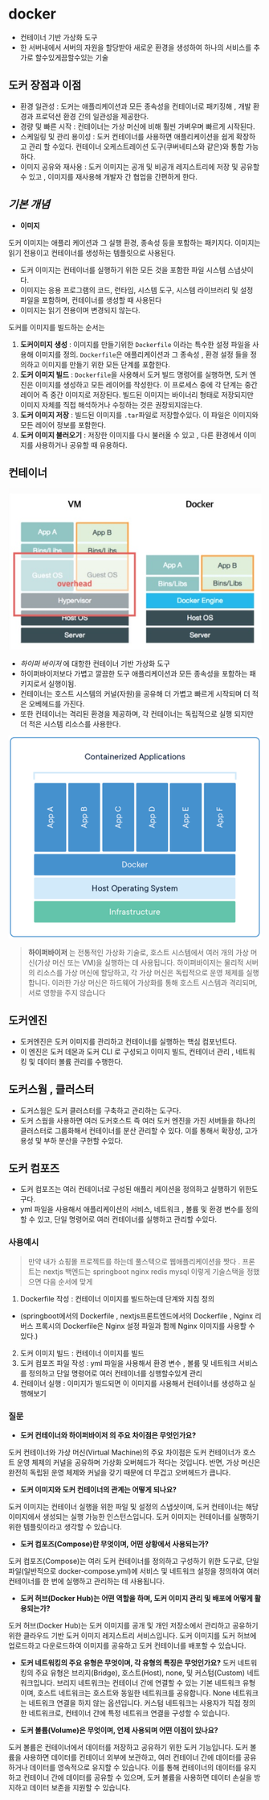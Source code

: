 # docker

- 컨테이너 기반 가상화 도구
- 한 서버내에서 서버의 자원을 할당받아 새로운 환경을 생성하여 하나의 서비스를 추가로 할수있게끔할수있는 기술

## 도커 장점과 이점

- 환경 일관성 : 도커는 애플리케이션과 모든 종속성을 컨테이너로 패키징해 , 개발 환경과 프로덕션 환경 간의 일관성을 제공한다.
- 경량 및 빠른 시작 : 컨테이너는 가상 머신에 비해 훨씬 가벼우며 빠르게 시작된다.
- 스케일링 및 관리 용이성 : 도커 컨테이너를 사용하면 애플리케이션을 쉽게 확장하고 관리 할 수있다. 컨테이너 오케스트레이션 도구(쿠버네티스와 같은)와 통합 가능하다.
- 이미지 공유와 재사용 : 도커 이미지는 공개 및 비공개 레지스트리에 저장 및 공유할 수 있고 , 이미지를 재사용해 개발자 간 협업을 간편하게 한다.

## _기본 개념_

- **이미지**

도커 이미지는 애플리 케이션과 그 실행 환경, 종속성 등을 포함하는 패키지다.
이미지는 읽기 전용이고 컨테이너를 생성하는 템플릿으로 사용된다.

- 도커 이미지는 컨테이너를 실행하기 위한 모든 것을 포함한 파일 시스템 스냅샷이다.
- 이미지는 응용 프로그램의 코드, 런타임, 시스템 도구, 시스템 라이브러리 및 설정 파일을 포함하며, 컨테이너를 생성할 때 사용된다
- 이미지는 읽기 전용이며 변경되지 않는다.

도커를 이미지를 빌드하는 순서는

1. **도커이미지 생성** : 이미지를 만들기위한 `Dockerfile` 이라는 특수한 설정 파일을 사용해 이미지를 정의. `Dockerfile`은 애플리케이션과 그 종속성 , 환경 설정 들을 정의하고 이미지를 만들기 위한 모든 단계를 포함한다.
2. **도커 이미지 빌드** : `Dockerfile`을 사용해서 도커 빌드 명령어를 실행하면, 도커 엔진은 이미지를 생성하고 모든 레이어를 작성한다. 이 프로세스 중에 각 단계는 중간 레이어 즉 중간 이미지로 저장된다. 빌드된 이미지는 바이너리 형태로 저장되지만 이미지 자체를 직접 해석하거나 수정하는 것은 권장되지않는다.
3. **도커 이미지 저장** : 빌드된 이미지를 `.tar`파일로 저장할수있다. 이 파일은 이미지와 모든 레이어 정보를 포함한다.
4. **도커 이미지 불러오기** : 저장한 이미지를 다시 불러올 수 있고 , 다른 환경에서 이미지를 사용하거나 공유할 때 유용하다.

## 컨테이너

![도커](docker.jpeg)

- _하이퍼 바이저_ 에 대항한 컨테이너 기반 가상화 도구
- 하이퍼바이저보다 가볍고 깔끔한 도구 애플리케이션과 모든 종속성을 포함하는 패키지로서 실행이됨.
- 컨테이너는 호스트 시스템의 커널(자원)을 공유해 더 가볍고 빠르게 시작되며 더 적은 오베헤드를 가진다.
- 또한 컨테이너는 격리된 환경을 제공하며, 각 컨테이너는 독립적으로 실행 되지만 더 적은 시스템 리소스를 사용한다.

![도커2](docker2.webp)

> **하이퍼바이저** 는 전통적인 가상화 기술로, 호스트 시스템에서 여러 개의 가상 머신(가상 머신 또는 VM)을 실행하는 데 사용됩니다. 하이퍼바이저는 물리적 서버의 리소스를 가상 머신에 할당하고, 각 가상 머신은 독립적으로 운영 체제를 실행합니다. 이러한 가상 머신은 하드웨어 가상화를 통해 호스트 시스템과 격리되며, 서로 영향을 주지 않습니다

## 도커엔진

- 도커엔진은 도커 이미지를 관리하고 컨테이너를 실행하는 핵심 컴포넌트다.
- 이 엔진은 도커 데몬과 도커 CLI 로 구성되고 이미지 빌드, 컨테이너 관리 , 네트워킹 및 데이터 볼륨 관리를 수행한다.

## 도커스웜 , 클러스터

- 도커스웜은 도커 클러스터를 구축하고 관리하는 도구다.
- 도커 스웜을 사용하면 여러 도커호스트 즉 여러 도커 엔진을 가진 서버들을 하나의 클러스터로 그룹화해서 컨테이너를 분산 관리할 수 있다.
  이를 통해서 확장성, 고가용성 및 부하 분산을 구현할 수있다.

## 도커 컴포즈

- 도커 컴포즈는 여러 컨테이너로 구성된 애플리 케이션을 정의하고 실행하기 위한도구다.
- yml 파일을 사용해서 애플리케이션의 서비스, 네트워크 , 볼륨 및 환경 변수를 정의할 수 있고, 단일 명령어로 여러 컨테이너를 실행하고 관리할 수있다.

### 사용예시

> 만약 내가 쇼핑몰 프로젝트를 하는데 풀스텍으로 웹애플리케이션을 짯다 . 프론트는 nextjs 백엔드는 springboot nginx redis mysql
> 이렇게 기술스택을 정했으면 다음 순서에 맞게

1. Dockerfile 작성 : 컨테이너 이미지를 빌드하는데 단계와 지침 정의

- (springboot에서의 Dockerfile , nextjs프론트엔드에서의 Dockerfile , Nginx 리버스 프록시의 Dockerfile은 Nginx 설정 파일과 함께 Nginx 이미지를 사용할 수 있다.)

2. 도커 이미지 빌드 : 컨테이너 이미지를 빌드
3. 도커 컴포즈 파일 작성 : yml 파일을 사용해서 환경 변수 , 볼륨 및 네트워크 서비스를 정의하고 단일 명령어로 여러 컨테이너를 싱행할수있게 관리
4. 컨테이너 실행 : 이미지가 빌드되면 이 이미지를 사용해서 컨테이너를 생성하고 실행해보기

### 질문

- **도커 컨테이너와 하이퍼바이저 의 주요 차이점은 무엇인가요?**

도커 컨테이너와 가상 머신(Virtual Machine)의 주요 차이점은 도커 컨테이너가 호스트 운영 체제의 커널을 공유하며 가상화 오버헤드가 적다는 것입니다. 반면, 가상 머신은 완전히 독립된 운영 체제와 커널을 갖기 때문에 더 무겁고 오버헤드가 큽니다.

- **도커 이미지와 도커 컨테이너의 관계는 어떻게 되나요?**

도커 이미지는 컨테이너 실행을 위한 파일 및 설정의 스냅샷이며, 도커 컨테이너는 해당 이미지에서 생성되는 실행 가능한 인스턴스입니다. 도커 이미지는 컨테이너를 실행하기 위한 템플릿이라고 생각할 수 있습니다.

- **도커 컴포즈(Compose)란 무엇이며, 어떤 상황에서 사용되는가?**

도커 컴포즈(Compose)는 여러 도커 컨테이너를 정의하고 구성하기 위한 도구로, 단일 파일(일반적으로 docker-compose.yml)에 서비스 및 네트워크 설정을 정의하여 여러 컨테이너를 한 번에 실행하고 관리하는 데 사용됩니다.

- **도커 허브(Docker Hub)는 어떤 역할을 하며, 도커 이미지 관리 및 배포에 어떻게 활용되는가?**

도커 허브(Docker Hub)는 도커 이미지를 공개 및 개인 저장소에서 관리하고 공유하기 위한 클라우드 기반 도커 이미지 레지스트리 서비스입니다. 도커 이미지를 도커 허브에 업로드하고 다운로드하여 이미지를 공유하고 도커 컨테이너를 배포할 수 있습니다.

- **도커 네트워킹의 주요 유형은 무엇이며, 각 유형의 특징은 무엇인가요?**
  도커 네트워킹의 주요 유형은 브리지(Bridge), 호스트(Host), none, 및 커스텀(Custom) 네트워크입니다. 브리지 네트워크는 컨테이너 간에 연결할 수 있는 기본 네트워크 유형이며, 호스트 네트워크는 호스트와 동일한 네트워크를 공유합니다. None 네트워크는 네트워크 연결을 하지 않는 옵션입니다. 커스텀 네트워크는 사용자가 직접 정의한 네트워크로, 컨테이너 간에 특정 네트워크 연결을 구성할 수 있습니다.

- **도커 볼륨(Volume)은 무엇이며, 언제 사용되며 어떤 이점이 있나요?**

도커 볼륨은 컨테이너에서 데이터를 저장하고 공유하기 위한 도커 기능입니다. 도커 볼륨을 사용하면 데이터를 컨테이너 외부에 보관하고, 여러 컨테이너 간에 데이터를 공유하거나 데이터를 영속적으로 유지할 수 있습니다. 이를 통해 컨테이너의 데이터를 유지하고 컨테이너 간에 데이터를 공유할 수 있으며, 도커 볼륨을 사용하면 데이터 손실을 방지하고 데이터 보존을 지원할 수 있습니다.
